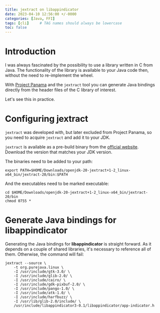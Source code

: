 ```yaml
---
title: jextract on libappindicator
date: 2023-04-10 12:56:00 +/-0000
categories: [Java, FFI]
tags: [cli]     # TAG names should always be lowercase
toc: false
---
```

# Introduction
I was always fascinated by the possibility to use a library written in C from Java. The functionality of the library is available to your Java code then, without the need to re-implement the wheel.

With [Project Panama](https://openjdk.org/projects/panama/) and the `jextract` tool you can generate Java bindings directly from the header files of the C library of interest.

Let's see this in practice.

# Configuring jextract

`jextract` was developed with, but later excluded from Project Panama, so you need to acquire `jextract` and add it to your JDK.

`jextract` is available as a pre-build binary from the [official website](https://jdk.java.net/jextract/). Download the version that matches your JDK version.

The binaries need to be added to your path:
```shell
export PATH=$HOME/Downloads/openjdk-20-jextract+1-2_linux-x64_bin/jextract-20/bin:$PATH
```

And the executables need to be marked executable:
```shell
cd $HOME/Downloads/openjdk-20-jextract+1-2_linux-x64_bin/jextract-20/bin
chmod 0755 *
```

# Generate Java bindings for libappindicator

Generating the Java bindings for **libappindicator** is straight forward. As it depends on a couple of shared libraries, it's necessary to reference all of them. Otherwise, the command will fail:

```shell
jextract --source \
	-t org.purejava.linux \
	-I /usr/include/gtk-3.0/ \
	-I /usr/include/glib-2.0/ \
	-I /usr/include/cairo/ \
	-I /usr/include/gdk-pixbuf-2.0/ \
	-I /usr/include/pango-1.0/ \
	-I /usr/include/atk-1.0/ \
	-I /usr/include/harfbuzz/ \
	-I /usr/lib/glib-2.0/include/ \
	/usr/include/libappindicator3-0.1/libappindicator/app-indicator.h
```